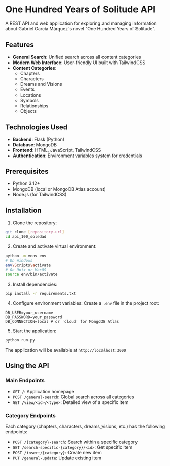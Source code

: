 # One Hundred Years of Solitude API

A REST API and web application for exploring and managing information about Gabriel García Márquez's novel "One Hundred Years of Solitude".

## Features

- **General Search**: Unified search across all content categories
- **Modern Web Interface**: User-friendly UI built with TailwindCSS
- **Content Categories**:
  - Chapters
  - Characters
  - Dreams and Visions
  - Events
  - Locations
  - Symbols
  - Relationships
  - Objects

## Technologies Used

- **Backend**: Flask (Python)
- **Database**: MongoDB
- **Frontend**: HTML, JavaScript, TailwindCSS
- **Authentication**: Environment variables system for credentials

## Prerequisites

- Python 3.12+
- MongoDB (local or MongoDB Atlas account)
- Node.js (for TailwindCSS)

## Installation

1. Clone the repository:

```bash
git clone [repository-url]
cd api_100_soledad
```

2. Create and activate virtual environment:

```bash
python -m venv env
# On Windows
env\Scripts\activate
# On Unix or MacOS
source env/bin/activate
```

3. Install dependencies:

```bash
pip install -r requirements.txt
```

4. Configure environment variables:
   Create a `.env` file in the project root:

```env
DB_USER=your_username
DB_PASSWORD=your_password
DB_CONNECTION=local # or 'cloud' for MongoDB Atlas
```

5. Start the application:

```bash
python run.py
```

The application will be available at `http://localhost:3000`

## Using the API

### Main Endpoints

- `GET /`: Application homepage
- `POST /general-search`: Global search across all categories
- `GET /view/<id>/<type>`: Detailed view of a specific item

### Category Endpoints

Each category (chapters, characters, dreams_visions, etc.) has the following endpoints:

- `POST /{category}-search`: Search within a specific category
- `GET /search-specific-{category}/<id>`: Get specific item
- `POST /insert/{category}`: Create new item
- `PUT /general-update`: Update existing item
